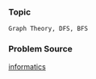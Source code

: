 ### Topic

    Graph Theory, DFS, BFS

### Problem Source

[informatics](http://informatics.mccme.ru/mod/statements/view3.php?id=256&chapterid=652#1)

